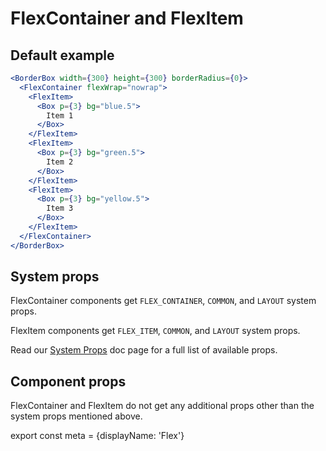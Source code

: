 # FlexContainer and FlexItem

## Default example

```.jsx
<BorderBox width={300} height={300} borderRadius={0}>
  <FlexContainer flexWrap="nowrap">
    <FlexItem>
      <Box p={3} bg="blue.5">
        Item 1
      </Box>
    </FlexItem>
    <FlexItem>
      <Box p={3} bg="green.5">
        Item 2
      </Box>
    </FlexItem>
    <FlexItem>
      <Box p={3} bg="yellow.5">
        Item 3
      </Box>
    </FlexItem>
  </FlexContainer>
</BorderBox>
```

## System props

FlexContainer components get `FLEX_CONTAINER`, `COMMON`, and `LAYOUT` system props.

FlexItem components get `FLEX_ITEM`, `COMMON`, and `LAYOUT` system props.

Read our [System Props](/system-props) doc page for a full list of available props.

## Component props

FlexContainer and FlexItem do not get any additional props other than the system props mentioned above.

export const meta = {displayName: 'Flex'}
